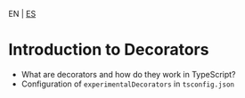 <!-- MULTILANGUAJE MENU START -->
EN | [ES](https://lckpig.gitbook.io/es-practical-dev-handbook/typescript/decorators/introduction)
<!-- MULTILANGUAJE MENU END -->

# Introduction to Decorators

- What are decorators and how do they work in TypeScript?
- Configuration of `experimentalDecorators` in `tsconfig.json` 